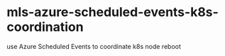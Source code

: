 # mls-azure-scheduled-events-k8s-coordination
use Azure Scheduled Events to coordinate k8s node reboot
